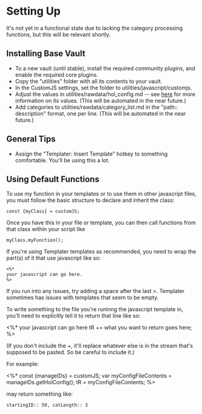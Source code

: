 # Setting Up

It's not yet in a functional state due to lacking the category processing functions, but this will be relevant shortly.

## Installing Base Vault
* To a new vault (until stable), install the required community plugins, and enable the required core plugins.
* Copy the "utilities" folder with all its contents to your vault.
* In the CustomJS settings, set the folder to utilities/javascript/customjs.
* Adjust the values in utilities/rawdata/hol_config.md -- see [here](documentation/files/hol_config.md) for more information on its values. (This will be automated in the near future.)
* Add categories to utilities/rawdata/category_list.md in the "path:: description" format, one per line. (This will be automated in the near future.)

## General Tips

* Assign the "Templater: Insert Template" hotkey to something comfortable. You'll be using this a lot.

## Using Default Functions

To use my function in your templates or to use them in other javascript files, you must follow the basic structure to declare and inherit the class:

    const {myClass} = customJS;

Once you have this in your file or template, you can then call functions from that class within your script like 

    myClass.myFunction();

If you're using Templater templates as recommended, you need to wrap the part(s) of it that use javascript like so:

    <%* 
    your javascript can go here.
    %>

If you run into any issues, try adding a space after the last >. Templater sometimes has issues with templates that seem to be empty.

To write something to the file you're runinng the javascript template in, you'll need to explicitly tell it to return that line like so:

   <%* 
   your javascript can go here
   tR += what you want to return goes here;
   %>

(If you don't include the +, it'll replace whatever else is in the stream that's supposed to be pasted. So be careful to include it.)

For example:

   <%*
   const {manageIDs} = customJS;
   var myConfigFileContents = manageIDs.getHolConfig();
   tR = myConfigFileContents;
   %>

may return something like:

    startingID:: 50, catLength:: 3